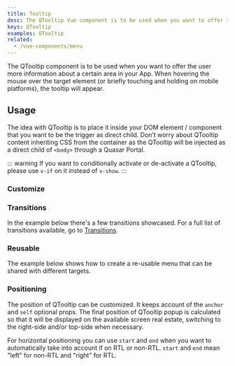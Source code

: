 ```yaml
---
title: Tooltip
desc: The QTooltip Vue component is to be used when you want to offer the user more information about a certain area in your App. When hovering the mouse over the target element (or briefly touching and holding on mobile platforms), the tooltip will appear.
keys: QTooltip
examples: QTooltip
related:
  - /vue-components/menu
---
```


The QTooltip component is to be used when you want to offer the user more information about a certain area in your App. When hovering the mouse over the target element (or briefly touching and holding on mobile platforms), the tooltip will appear.

<DocApi file="QTooltip" />

## Usage

The idea with QTooltip is to place it inside your DOM element / component that you want to be the trigger as direct child. Don’t worry about QTooltip content inheriting CSS from the container as the QTooltip will be injected as a direct child of `<body>` through a Quasar Portal.

<DocExample title="Basic" file="Basic" />

<DocExample title="Toggle through v-model" file="VModel" />

::: warning
If you want to conditionally activate or de-activate a QTooltip, please use `v-if` on it instead of `v-show`.
:::

### Customize

<DocExample title="Customize" file="Coloring" />

<DocExample title="Custom delay (1 second)" file="OneSecond" />

<DocExample title="With offset" file="Offset" />

### Transitions

In the example below there's a few transitions showcased. For a full list of transitions available, go to [Transitions](/options/transitions).

<DocExample title="Custom transition" file="CustomTransition" />

### Reusable

The example below shows how to create a re-usable menu that can be shared with different targets.

<DocExample title="Using target" file="Target" />

### Positioning

The position of QTooltip can be customized. It keeps account of the `anchor` and `self` optional props.
The final position of QTooltip popup is calculated so that it will be displayed on the available screen real estate, switching to the right-side and/or top-side when necessary.

For horizontal positioning you can use `start` and `end` when you want to automatically take into account if on RTL or non-RTL. `start` and `end` mean "left" for non-RTL and "right" for RTL.

<script doc>
import TooltipPositioning from './TooltipPositioning.vue'
</script>

<TooltipPositioning />
